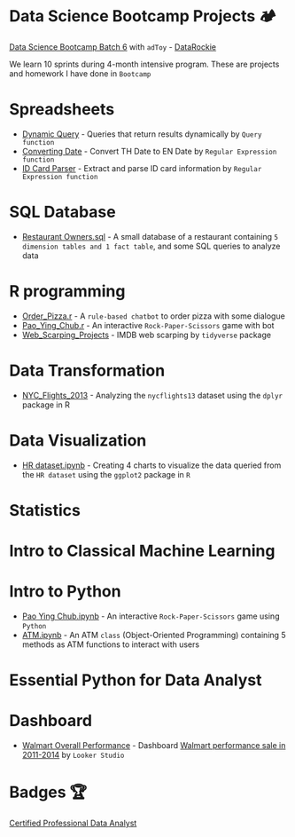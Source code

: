 # Data Science Bootcamp Projects 🏕️

[Data Science Bootcamp Batch 6](https://datarockie.com/data-science-bootcamp/) with `adToy` - [DataRockie](https://www.facebook.com/datarockie)

We learn 10 sprints during 4-month intensive program. These are projects and homework I have done in `Bootcamp`

# Spreadsheets
- [Dynamic Query](https://docs.google.com/spreadsheets/d/1zcxJQ2M4e_5GyXelzd7pJ8O49IapEYJyrsBf7zFAtmU/edit?usp=sharing) - Queries that return results dynamically by `Query function`
- [Converting Date](https://docs.google.com/spreadsheets/d/1fWBaRk0MP1xnXmW1FMo7kCHUpB548HVI_a_l4-vPlkI/edit?usp=sharing) - Convert TH Date to EN Date       by `Regular Expression function`
- [ID Card Parser](https://docs.google.com/spreadsheets/d/1b5gNsXVjrW-5CSkGAzLvocowM_1wvudPXIO9l1aJ7Lw/edit?usp=sharing) - Extract and parse ID card information by `Regular Expression function`

# SQL Database
- [Restaurant Owners.sql](https://github.com/suppawit-t/bootcamp_projects/blob/main/SQL/Restaurant%20Owners.sql) - A small database of a restaurant containing `5 dimension tables and 1 fact table`, and some SQL queries to analyze data

# R programming
- [Order_Pizza.r](https://github.com/suppawit-t/bootcamp_projects/blob/main/R/R%20Homework%20-%20Order_Pizza.r) - A `rule-based chatbot` to order pizza with some dialogue
- [Pao_Ying_Chub.r](https://github.com/suppawit-t/bootcamp_projects/blob/main/R/R%20Homework%20-%20Pao_Ying_Chub.r) -  An interactive `Rock-Paper-Scissors` game with bot
- [Web_Scarping_Projects](https://github.com/suppawit-t/bootcamp_projects/blob/main/R/web_scarping_projects.pdf) - IMDB web scarping by `tidyverse` package

# Data Transformation
- [NYC_Flights_2013](https://github.com/suppawit-t/bootcamp_projects/blob/main/R/NYC_Flight_2013.ipynb) - Analyzing the `nycflights13` dataset using the `dplyr` package in R

# Data Visualization
- [HR dataset.ipynb](https://github.com/suppawit-t/bootcamp_projects/blob/main/R/HR%20dataset.ipynb) - Creating 4 charts to visualize the data queried from the `HR dataset` using the `ggplot2` package in `R`

# Statistics

# Intro to Classical Machine Learning

# Intro to Python
- [Pao Ying Chub.ipynb](https://github.com/suppawit-t/bootcamp_projects/blob/main/Python/Python%20Homework%20-%20Pao%20Ying%20Chub.ipynb) - An interactive `Rock-Paper-Scissors` game using `Python` 
- [ATM.ipynb](https://github.com/suppawit-t/bootcamp_projects/blob/main/Python/Python%20Homework%20-%20ATM.ipynb) - An ATM `class` (Object-Oriented Programming) containing 5 methods as ATM functions to interact with users

# Essential Python for Data Analyst

# Dashboard
- [Walmart Overall Performance](https://lookerstudio.google.com/u/0/reporting/84d4d20d-d166-466f-801c-12ecd25f32ff/page/yo0ID/edit) - Dashboard [Walmart performance sale in 2011-2014](https://docs.google.com/spreadsheets/d/1nAzQ_tEU62RNhe1-Rg_rG_8c95jDoYCaOrljGp7jWRQ/edit?usp=sharing) by `Looker Studio`

# Badges 🏆
[Certified Professional Data Analyst](https://www.credly.com/users/suppawit-thiamhong)

